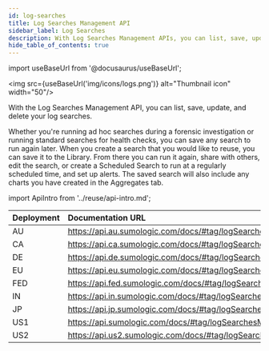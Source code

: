 ```yaml
---
id: log-searches
title: Log Searches Management API
sidebar_label: Log Searches
description: With Log Searches Management APIs, you can list, save, update, and delete your log searches.
hide_table_of_contents: true
---
```


import useBaseUrl from '@docusaurus/useBaseUrl';

<img src={useBaseUrl('img/icons/logs.png')} alt="Thumbnail icon" width="50"/>

With the Log Searches Management API, you can list, save, update, and delete your log searches.

Whether you're running ad hoc searches during a forensic investigation or running standard searches for health checks, you can save any search to run again later. When you create a search that you would like to reuse, you can save it to the Library. From there you can run it again, share with others, edit the search, or create a Scheduled Search to run at a regularly scheduled time, and set up alerts. The saved search will also include any charts you have created in the Aggregates tab.

import ApiIntro from '../reuse/api-intro.md';

<ApiIntro/>

| Deployment | Documentation URL                                        |
|:------------|:--------------------------------------------------------|
| AU         | https://api.au.sumologic.com/docs/#tag/logSearchesManagement  |
| CA         | https://api.ca.sumologic.com/docs/#tag/logSearchesManagement  |
| DE         | https://api.de.sumologic.com/docs/#tag/logSearchesManagement  |
| EU         | https://api.eu.sumologic.com/docs/#tag/logSearchesManagement  |
| FED        | https://api.fed.sumologic.com/docs/#tag/logSearchesManagement |
| IN         | https://api.in.sumologic.com/docs/#tag/logSearchesManagement  |
| JP         | https://api.jp.sumologic.com/docs/#tag/logSearchesManagement  |
| US1        | https://api.sumologic.com/docs/#tag/logSearchesManagement     |
| US2        | https://api.us2.sumologic.com/docs/#tag/logSearchesManagement |
